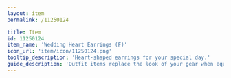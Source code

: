 ```yaml
---
layout: item
permalink: /11250124

title: Item
id: 11250124
item_name: 'Wedding Heart Earrings (F)'
icon_url: 'item/icon/11250124.png'
tooltip_description: 'Heart-shaped earrings for your special day.'
guide_description: 'Outfit items replace the look of your gear when equipped.'
---
```

